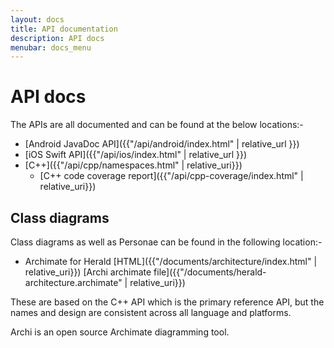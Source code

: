 ```yaml
---
layout: docs
title: API documentation
description: API docs
menubar: docs_menu
---
```


# API docs

The APIs are all documented and can be found at the below locations:-

- [Android JavaDoc API]({{"/api/android/index.html" | relative_url }})
- [iOS Swift API]({{"/api/ios/index.html" | relative_url }})
- [C++]({{"/api/cpp/namespaces.html" | relative_uri}})
  - [C++ code coverage report]({{"/api/cpp-coverage/index.html" | relative_uri}})

## Class diagrams

Class diagrams as well as Personae can be found in the following location:-

- Archimate for Herald [HTML]({{"/documents/architecture/index.html" | relative_uri}}) [Archi archimate file]({{"/documents/herald-architecture.archimate" | relative_uri}})

These are based on the C++ API which is the primary reference API, but the 
names and design are consistent across all language and platforms.

Archi is an open source Archimate diagramming tool.
